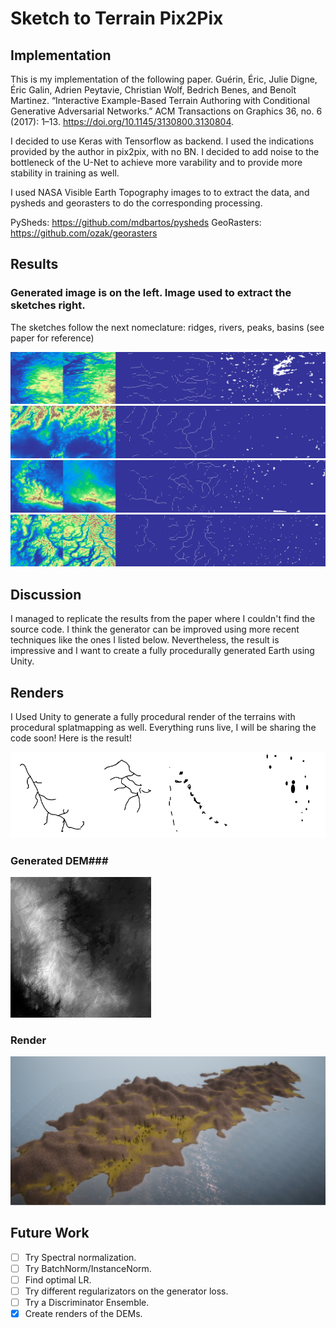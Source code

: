 ﻿# Sketch to Terrain Pix2Pix #
## Implementation ##
This is my implementation of the following paper. Guérin, Éric, Julie Digne, Éric Galin, Adrien Peytavie, Christian Wolf, Bedrich Benes, and Benoît Martinez. “Interactive Example-Based Terrain Authoring with Conditional Generative Adversarial Networks.” ACM Transactions on Graphics 36, no. 6 (2017): 1–13. https://doi.org/10.1145/3130800.3130804. 

I decided to use Keras with Tensorflow as backend. I used the indications provided by the author in pix2pix, with no BN.
I decided to add noise to the bottleneck of the U-Net to achieve more varability and to provide more stability in training as well.


I used NASA Visible Earth Topography images to to extract the data, and pysheds and georasters to do the corresponding processing. 

PySheds: <https://github.com/mdbartos/pysheds>
GeoRasters: <https://github.com/ozak/georasters>
## Results ##

### Generated image is on the left. Image used to extract the sketches right. ### 
The sketches follow the next nomeclature: ridges, rivers, peaks, basins (see paper for reference)

![sketch 42](sketch_conversion42.png)
![sketch 71](sketch_conversion71.png)
![sketch 74](sketch_conversion74.png)
![sketch 93](sketch_conversion93.png)

## Discussion ##
I managed to replicate the results from the paper where I couldn't find the source code. I think the generator can be improved using more recent techniques like the ones I listed below.
Nevertheless, the result is impressive and I want to create a fully procedurally generated Earth using Unity.


## Renders ##
I Used Unity to generate a fully procedural render of the terrains with procedural splatmapping as well. Everything runs live, I will be sharing the code soon!
 Here is the result!

![all_sketches](ridges.png)

### Generated DEM###
![DEM](DLstamp.png)
### Render ###
![render](terrain_render.png)




## Future Work ##

- [ ] Try Spectral normalization.
- [ ] Try BatchNorm/InstanceNorm.
- [ ] Find optimal LR.
- [ ] Try different regularizators on the generator loss.
- [ ] Try a Discriminator Ensemble.
- [x] Create renders of the DEMs.
